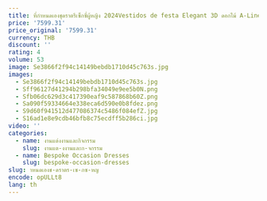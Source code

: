 ```yaml
---
title: ที่กําหนดเองชุดราตรีเซ็กซี่ผู้หญิง 2024Vestidos de festa Elegant 3D ดอกไม้ A-Line ค็อกเทลปาร์ตี้ชุดหมวก
price: '7599.31'
price_original: '7599.31'
currency: THB
discount: ''
rating: 4
volume: 53
image: Se3866f2f94c14149bebdb1710d45c763s.jpg
images:
  - Se3866f2f94c14149bebdb1710d45c763s.jpg
  - Sff96127d41294b298bfa34049e9ee5b0N.png
  - Sfb06dc629d3c417390eaf9c587868b60Z.png
  - Sa090f59334664e338eca6d590e0b8fdez.png
  - S9d60f941512d477086374c5486f084efZ.jpg
  - S16ad1e8e9cdb46bfb8c75ecdff5b286ci.jpg
video: ''
categories:
  - name: งานแต่งงานและกิจกรรม
    slug: งานแต-งงานและก-จกรรม
  - name: Bespoke Occasion Dresses
    slug: bespoke-occasion-dresses
slug: าหนดเองช-ดราตร-เซ-กซ-หญ
encode: opULLt8
lang: th
---
```

  